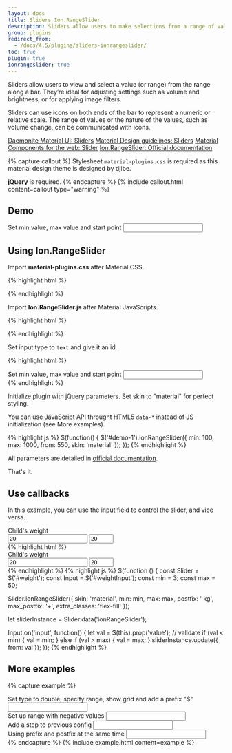 ```yaml
---
layout: docs
title: Sliders Ion.RangeSlider
description: Sliders allow users to make selections from a range of values.
group: plugins
redirect_from:
  - /docs/4.5/plugins/sliders-ionrangeslider/
toc: true
plugin: true
ionrangeslider: true
---
```


Sliders allow users to view and select a value (or range) from the range along a bar. They’re ideal for adjusting settings such as volume and brightness, or for applying image filters.

Sliders can use icons on both ends of the bar to represent a numeric or relative scale. The range of values or the nature of the values, such as volume change, can be communicated with icons.

<div class="list-group my-2 my-lg-5">
  <a href="{{ site.baseurl }}/docs/{{ site.docs_version }}/material/sliders" target="_blank" class="list-group-item list-group-item-action d-flex font-weight-bold">
    <span class="list-group-item-icon lgi-icon-bs"></span>
      Daemonite Material UI: Sliders</a>
  <a href="https://material.io/components/sliders" rel="external nofollow noopener" target="_blank" class="list-group-item list-group-item-action d-flex font-weight-bold">
    <span class="list-group-item-icon lgi-icon-md"></span>
      Material Design guidelines: Sliders</a>
  <a href="https://material-components.github.io/material-components-web-catalog/#/component/slider" rel="external nofollow noopener" target="_blank" class="list-group-item list-group-item-action d-flex font-weight-bold">
    <span class="list-group-item-icon lgi-icon-mdc"></span>
    Material Components for the web: Slider</a>
  <a href="http://ionden.com/a/plugins/ion.rangeSlider/" rel="external nofollow noopener" target="_blank" class="list-group-item list-group-item-action d-flex font-weight-bold">
    <span class="list-group-item-icon lgi-icon-plugin"></span>
    Ion.RangeSlider: Official documentation</a>
</div>

{% capture callout %}
Stylesheet `material-plugins.css` is required as this material design theme is designed by djibe.

**jQuery** is required.
{% endcapture %}
{% include callout.html content=callout type="warning" %}

## Demo

<div class="bd-example">
  <div class="form-group my-3">
    <label for="demo-0">Set min value, max value and start point</label>
    <input type="text" class="js-range-slider" value="" id="demo-0">
  </div>
</div>

## Using Ion.RangeSlider

Import **material-plugins.css** after Material CSS.

{% highlight html %}
<link href="https://cdn.jsdelivr.net/gh/djibe/material@{{ site.current_version }}-{{ site.material_version }}/css/material-plugins.min.css" rel="stylesheet">
{% endhighlight %}

Import **Ion.RangeSlider.js** after Material JavaScripts.

{% highlight html %}
<script src="https://cdn.jsdelivr.net/npm/ion-rangeslider/js/ion.rangeSlider.min.js"></script>
{% endhighlight %}

Set input type to `text` and give it an id.

{% highlight html %}
<div class="form-group">
  <label for="demo-1">Set min value, max value and start point</label>
  <input type="text" value="" id="demo-1">
</div>
{% endhighlight %}

Initialize plugin with jQuery parameters. Set skin to "material" for perfect styling.

You can use JavaScript API throught HTML5 `data-*` instead of JS initialization (see More examples).

{% highlight js %}
$(function() {
  $('#demo-1').ionRangeSlider({
    min: 100,
    max: 1000,
    from: 550,
    skin: 'material'
  });
});
{% endhighlight %}

All parameters are detailed in [official documentation](http://ionden.com/a/plugins/ion.rangeSlider/).

That's it.

## Use callbacks

In this example, you can use the input field to control the slider, and vice versa.

<div class="bd-example">
  <div class="form-group">
    <label for="weight">Child's weight</label>
    <div class="d-flex align-items-center">
      <input type="text" value="20" id="weight" oninput="weightInput.value = this.value">
      <input type="number" class="form-alternative ml-3" id="weightInput" value="20" min="3" max="50">
    </div>
  </div>
</div>
{% highlight html %}
<div class="form-group">
  <label for="weight">Child's weight</label>
  <div class="d-flex align-items-center">
    <input type="text" value="20" id="weight" oninput="weightInput.value = this.value">
    <input type="number" class="form-alternative ml-3" id="weightInput" value="20" min="3" max="50">
  </div>
</div>
{% endhighlight %}
{% highlight js %}
$(function () {
  const Slider = $('#weight');
  const Input = $('#weightInput');
  const min = 3;
  const max = 50;

  Slider.ionRangeSlider({
    skin: 'material',
    min: min,
    max: max,
    postfix: ' kg',
    max_postfix: '+',
    extra_classes: 'flex-fill'
  });

  let sliderInstance = Slider.data('ionRangeSlider');

  Input.on('input', function() {
    let val = $(this).prop('value');
    // validate
    if (val < min) {
      val = min;
    } else if (val > max) {
      val = max;
    }
  sliderInstance.update({
    from: val
  });
});
{% endhighlight %}

## More examples

{% capture example %}
<div class="form-group mt-3">
  <label for="demo-double">Set type to double, specify range, show grid and add a prefix "$"</label>
  <input type="text" value="" id="demo-double" data-type="double" data-grid="true" data-min="0" data-max="1000" data-from="200" data-to="800" data-prefix="$" data-skin="material">
</div>

<div class="form-group">
  <label for="demo-negative">Set up range with negative values</label>
  <input type="text" value="" id="demo-negative">
</div>

<div class="form-group">
  <label for="demo-step">Add a step to previous config</label>
  <input type="text" value="" id="demo-step">
</div>

<div class="form-group mb-3">
  <label for="demo-postfix">Using prefix and postfix at the same time</label>
  <input type="text" value="" id="demo-postfix">
</div>
{% endcapture %}
{% include example.html content=example %}
